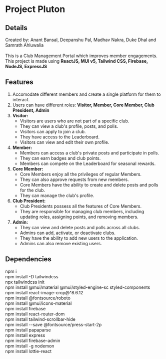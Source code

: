 # Project Pluton

## Details
Created by: Anant Bansal, Deepanshu Pal, Madhav Nakra, Duke Dhal and Samrath Ahluwalia\
 \
This is a Club Management Portal which improves member engagements. This project is made using **ReactJS, MUI v5, Tailwind CSS, Firebase, NodeJS, ExpressJS**
## Features
1) Accomodate different members and create a single platform for them to interact.
2) Users can have different roles: **Visitor, Member, Core Member, Club President, Admin**
1) **Visitor:**
   - Visitors are users who are not part of a specific club.
   - They can view a club's profile, posts, and polls.
   - Visitors can apply to join a club.
   - They have access to the Leaderboard.
   - Visitors can view and edit their own profile.
2) **Member:**
   - Members can access a club's private posts and participate in polls.
   - They can earn badges and club points.
   - Members can compete on the Leaderboard for seasonal rewards.
3) **Core Member:**
   - Core Members enjoy all the privileges of regular Members.
   - They can also approve requests from new members.
   - Core Members have the ability to create and delete posts and polls for the club.
   - They can manage the club's profile.
4) **Club President:**
   - Club Presidents possess all the features of Core Members.
   - They are responsible for managing club members, including updating roles, assigning points, and removing members.
5) **Admin:**
     - They can view and delete posts and polls across all clubs.
     - Admins can add, activate, or deactivate clubs.
     - They have the ability to add new users to the application.
     - Admins can also remove existing users.

## Dependencies

npm i\
npm install -D tailwindcss\
npx tailwindcss init\
npm install @mui/material @mui/styled-engine-sc styled-components\
npm install react-image-crop@^8.6.12\
npm install @fontsource/roboto\
npm install @mui/icons-material\
npm install firebase\
npm install react-router-dom\
npm install tailwind-scrollbar-hide\
npm install --save @fontsource/press-start-2p\
npm install papaparse\
npm install express\
npm install firebase-admin\
npm install -g nodemon\
npm install lottie-react



